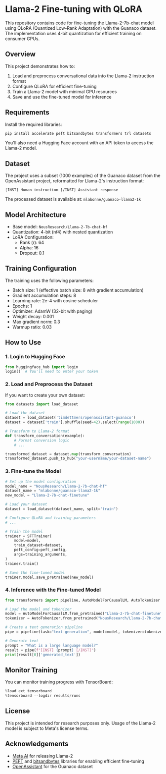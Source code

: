 # Llama-2 Fine-tuning with QLoRA

This repository contains code for fine-tuning the Llama-2-7b-chat model using QLoRA (Quantized Low-Rank Adaptation) with the Guanaco dataset. The implementation uses 4-bit quantization for efficient training on consumer GPUs.

## Overview

This project demonstrates how to:
1. Load and preprocess conversational data into the Llama-2 instruction format
2. Configure QLoRA for efficient fine-tuning
3. Train a Llama-2 model with minimal GPU resources
4. Save and use the fine-tuned model for inference

## Requirements

Install the required libraries:

```bash
pip install accelerate peft bitsandbytes transformers trl datasets
```

You'll also need a Hugging Face account with an API token to access the Llama-2 model.

## Dataset

The project uses a subset (1000 examples) of the Guanaco dataset from the OpenAssistant project, reformatted for Llama-2's instruction format:

```
[INST] Human instruction [/INST] Assistant response
```

The processed dataset is available at: `mlabonne/guanaco-llama2-1k`

## Model Architecture

- Base model: `NousResearch/Llama-2-7b-chat-hf`
- Quantization: 4-bit (nf4) with nested quantization
- LoRA Configuration:
  - Rank (r): 64
  - Alpha: 16
  - Dropout: 0.1

## Training Configuration

The training uses the following parameters:
- Batch size: 1 (effective batch size: 8 with gradient accumulation)
- Gradient accumulation steps: 8
- Learning rate: 2e-4 with cosine scheduler
- Epochs: 1
- Optimizer: AdamW (32-bit with paging)
- Weight decay: 0.001
- Max gradient norm: 0.3
- Warmup ratio: 0.03

## How to Use

### 1. Login to Hugging Face

```python
from huggingface_hub import login
login()  # You'll need to enter your token
```

### 2. Load and Preprocess the Dataset

If you want to create your own dataset:

```python
from datasets import load_dataset

# Load the dataset
dataset = load_dataset('timdettmers/openassistant-guanaco')
dataset = dataset['train'].shuffle(seed=42).select(range(1000))

# Transform to Llama-2 format
def transform_conversation(example):
    # Format conversion logic
    # ...

transformed_dataset = dataset.map(transform_conversation)
transformed_dataset.push_to_hub("your-username/your-dataset-name")
```

### 3. Fine-tune the Model

```python
# Set up the model configuration
model_name = "NousResearch/Llama-2-7b-chat-hf"
dataset_name = "mlabonne/guanaco-llama2-1k"
new_model = "Llama-2-7b-chat-finetune"

# Load your dataset
dataset = load_dataset(dataset_name, split="train")

# Configure QLoRA and training parameters
# ...

# Train the model
trainer = SFTTrainer(
    model=model,
    train_dataset=dataset,
    peft_config=peft_config,
    args=training_arguments,
)
trainer.train()

# Save the fine-tuned model
trainer.model.save_pretrained(new_model)
```

### 4. Inference with the Fine-tuned Model

```python
from transformers import pipeline, AutoModelForCausalLM, AutoTokenizer

# Load the model and tokenizer
model = AutoModelForCausalLM.from_pretrained("Llama-2-7b-chat-finetune")
tokenizer = AutoTokenizer.from_pretrained("NousResearch/Llama-2-7b-chat-hf")

# Create a text generation pipeline
pipe = pipeline(task="text-generation", model=model, tokenizer=tokenizer, max_length=200)

# Generate text
prompt = "What is a large language model?"
result = pipe(f"[INST] {prompt} [/INST]")
print(result[0]['generated_text'])
```

## Monitor Training

You can monitor training progress with TensorBoard:

```python
%load_ext tensorboard
%tensorboard --logdir results/runs
```

## License

This project is intended for research purposes only. Usage of the Llama-2 model is subject to Meta's license terms.

## Acknowledgements

- [Meta AI](https://ai.meta.com/) for releasing Llama-2
- [PEFT](https://github.com/huggingface/peft) and [bitsandbytes](https://github.com/TimDettmers/bitsandbytes) libraries for enabling efficient fine-tuning
- [OpenAssistant](https://open-assistant.io/) for the Guanaco dataset
